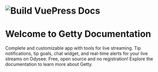# ![Build VuePress Docs](https://github.com/es-socrates/getty.sh/actions/workflows/docs-build.yml/badge.svg)

# Welcome to Getty Documentation

Complete and customizable app with tools for live streaming. Tip notifications, tip goals, chat widget, and real-time alerts for your live streams on Odysee. Free, open source and no registration! Explore the documentation to learn more about Getty.